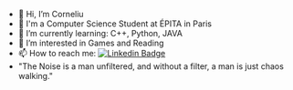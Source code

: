 - 👋 Hi, I’m Corneliu
- 🏫 I'm a Computer Science Student at ÉPITA in Paris
- 🌱 I’m currently learning: C++, Python, JAVA
- 👀 I’m interested in Games and Reading
- 📫 How to reach me: [![Linkedin Badge](https://img.shields.io/badge/-Corneliu_Ciugurean-blue?style=flat-square&logo=Linkedin&logoColor=white&link=https://www.linkedin.com/in/corneliu-ciugurean//)](https://www.linkedin.com/in/corneliu-ciugurean) 
- "The Noise is a man unfiltered, and without a filter, a man is just chaos walking."

<!---
- - 👀 I’m interested in Games and Reading
- 💞️ I’m looking to collaborate on ...
- 📫 How to reach me https://linktr.ee/Ciugiu
Corneliu-Ciugurean/Corneliu-Ciugurean is a ✨ special ✨ repository because its `README.md` (this file) appears on your GitHub profile.
You can click the Preview link to take a look at your changes.
--->

